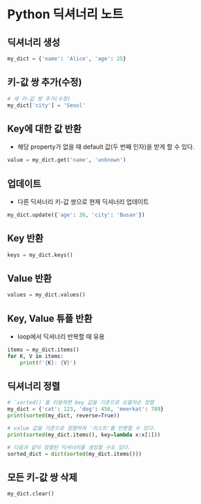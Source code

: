 # Python 딕셔너리 노트

## 딕셔너리 생성
```py
my_dict = {'name': 'Alice', 'age': 25}
```

## 키-값 쌍 추가(수정)
```py
# 새 키-값 쌍 추가(수정)
my_dict['city'] = 'Seoul'
```

## Key에 대한 값 반환
* 해당 property가 없을 때 default 값(두 번째 인자)을 받게 할 수 있다.
```py
value = my_dict.get('name', 'unknown')
```

## 업데이트
* 다른 딕셔너리 키-값 쌍으로 현재 딕셔너리 업데이트
```py
my_dict.update({'age': 26, 'city': 'Busan'})
```

## Key 반환
```py
keys = my_dict.keys()
```

## Value 반환
```py
values = my_dict.values()
```

## Key, Value 튜플 반환
* loop에서 딕셔너리 반복할 때 유용
```py
items = my_dict.items()
for K, V in items:
    print(f'{K}: {V}')
```

## 딕셔너리 정렬
```py
# `sorted()`를 이용하면 key 값을 기준으로 오름차순 정렬
my_dict = {'cat': 123, 'dog': 456, 'meerkat': 789}
print(sorted(my_dict, reverse=True))

# value 값을 기준으로 정렬하여 '리스트'를 반환할 수 있다.
print(sorted(my_dict.items(), key=lambda x:x[1]))

# 다음과 같이 정렬된 딕셔너리를 생성할 수도 있다.
sorted_dict = dict(sorted(my_dict.items()))
```

## 모든 키-값 쌍 삭제
```
my_dict.clear()
```
